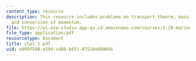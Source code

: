 ```yaml
---
content_type: resource
description: This resource includes problems on transport theorm, mass flow rates,
  and conversion of momentum.
file: https://ol-ocw-studio-app-qa.s3.amazonaws.com/courses/2-20-marine-hydrodynamics-13-021-spring-2005/a969f508e59dcd80b65187510e860695_chal_1.pdf
file_type: application/pdf
resourcetype: Document
title: chal_1.pdf
uid: a969f508-e59d-cd80-b651-87510e860695
---
```

